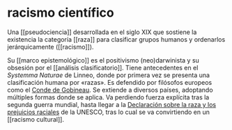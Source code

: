 # racismo científico
Una [[pseudociencia]] desarrollada en el siglo XIX que sostiene la existencia la categoría [[raza]] para clasificar grupos humanos y ordenarlos jerárquicamente ([[racismo]]).

Su [[marco epistemológico]] es el positivismo (neo)darwinista y su obsesión por el [[análisis clasificatorio]]. Tiene antecedentes en el *Systemma Naturae* de Linneo, donde por primera vez se presenta una clasificación humana por «razas». Es defendido por filósofos europeos como el [Conde de Gobineau](https://es.wikipedia.org/wiki/Joseph_Arthur_de_Gobineau). Se extiende a diversos países, adoptando múltiples formas donde se aplica. Va perdiendo fuerza explícita tras la segunda guerra mundial, hasta llegar a la [Declaración sobre la raza y los prejuicios raciales](https://www.ohchr.org/es/instruments-mechanisms/instruments/declaration-race-and-racial-prejudice) de la UNESCO, tras lo cual se va convirtiendo en un [[racismo cultural]].
